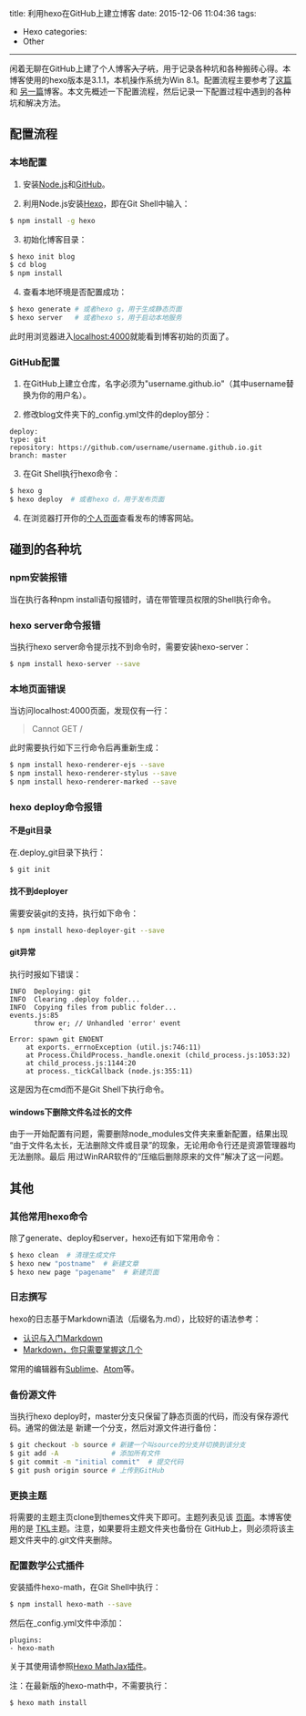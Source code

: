 title: 利用hexo在GitHub上建立博客
date: 2015-12-06 11:04:36
tags:
- Hexo
categories:
- Other
---
闲着无聊在GitHub上建了个人博客~~入了坑~~，用于记录各种坑和各种搬砖心得。本博客使用的hexo版本是3.1.1，本机操作系统为Win 8.1。配置流程主要参考了[这篇](http://www.jianshu.com/p/465830080ea9)和
[另一篇](http://xinghao.me/2014/08/24/2014-08-24-blog_setup/)博客。本文先概述一下配置流程，然后记录一下配置过程中遇到的各种坑和解决方法。
<!--more-->

## 配置流程
### 本地配置
1. 安装[Node.js](https://nodejs.org/en/)和[GitHub](https://desktop.github.com/)。

2. 利用Node.js安装[Hexo](http://hexo.io/)，即在Git Shell中输入：
``` bash
$ npm install -g hexo
```

3. 初始化博客目录：
``` bash
$ hexo init blog
$ cd blog
$ npm install
```

4. 查看本地环境是否配置成功：
``` bash
$ hexo generate # 或者hexo g，用于生成静态页面
$ hexo server   # 或者hexo s，用于启动本地服务
```
此时用浏览器进入[localhost:4000](http://localhost:4000/)就能看到博客初始的页面了。

### GitHub配置
1. 在GitHub上建立仓库，名字必须为"username.github.io"（其中username替换为你的用户名）。

2. 修改blog文件夹下的_config.yml文件的deploy部分：
```
deploy:
type: git
repository: https://github.com/username/username.github.io.git
branch: master
```

3. 在Git Shell执行hexo命令：
``` bash
$ hexo g
$ hexo deploy  # 或者hexo d，用于发布页面
```

4. 在浏览器打开你的[个人页面](http://username.github.io/)查看发布的博客网站。

## 碰到的各种坑
### npm安装报错
当在执行各种npm install语句报错时，请在带管理员权限的Shell执行命令。

### hexo server命令报错
当执行hexo server命令提示找不到命令时，需要安装hexo-server：
``` bash
$ npm install hexo-server --save
```

### 本地页面错误
当访问localhost:4000页面，发现仅有一行：
> Cannot GET /

此时需要执行如下三行命令后再重新生成：
``` bash
$ npm install hexo-renderer-ejs --save
$ npm install hexo-renderer-stylus --save
$ npm install hexo-renderer-marked --save
```

### hexo deploy命令报错
#### 不是git目录
在.deploy_git目录下执行：
``` bash
$ git init
```
#### 找不到deployer
需要安装git的支持，执行如下命令：
``` bash
$ npm install hexo-deployer-git --save
```
#### git异常
执行时报如下错误：
```
INFO  Deploying: git
INFO  Clearing .deploy folder...
INFO  Copying files from public folder...
events.js:85
      throw er; // Unhandled 'error' event
            ^
Error: spawn git ENOENT
    at exports._errnoException (util.js:746:11)
    at Process.ChildProcess._handle.onexit (child_process.js:1053:32)
    at child_process.js:1144:20
    at process._tickCallback (node.js:355:11)
```
这是因为在cmd而不是Git Shell下执行命令。

#### windows下删除文件名过长的文件
由于一开始配置有问题，需要删除node_modules文件夹来重新配置，结果出现
“由于文件名太长，无法删除文件或目录”的现象，无论用命令行还是资源管理器均无法删除。最后
用过WinRAR软件的“压缩后删除原来的文件”解决了这一问题。

## 其他
### 其他常用hexo命令
除了generate、deploy和server，hexo还有如下常用命令：
``` bash
$ hexo clean  # 清理生成文件
$ hexo new "postname"  # 新建文章
$ hexo new page "pagename"  # 新建页面
```
### 日志撰写
hexo的日志基于Markdown语法（后缀名为.md），比较好的语法参考：
- [认识与入门Markdown](http://sspai.com/25137)
- [Markdown，你只需要掌握这几个](http://www.tuicool.com/articles/fmeMbqR)

常用的编辑器有[Sublime](http://www.sublimetext.com/)、[Atom](https://atom.io/)等。

### 备份源文件
当执行hexo deploy时，master分支只保留了静态页面的代码，而没有保存源代码。通常的做法是
新建一个分支，然后对源文件进行备份：
``` bash
$ git checkout -b source # 新建一个叫source的分支并切换到该分支
$ git add -A             # 添加所有文件
$ git commit -m "initial commit"  # 提交代码
$ git push origin source # 上传到GitHub
```
### 更换主题
将需要的主题主页clone到themes文件夹下即可。主题列表见该
[页面](https://github.com/hexojs/hexo/wiki/Themes)。本博客使用的是
[TKL](https://github.com/SuperKieran/TKL)主题。注意，如果要将主题文件夹也备份在
GitHub上，则必须将该主题文件夹中的.git文件夹删除。

### 配置数学公式插件
安装插件hexo-math，在Git Shell中执行：
``` bash
$ npm install hexo-math --save
```
然后在_config.yml文件中添加：
```
plugins:
- hexo-math
```
关于其使用请参照[Hexo MathJax插件](http://catx.me/2014/03/09/hexo-mathjax-plugin/)。

注：在最新版的hexo-math中，不需要执行：
``` bash
$ hexo math install
```
